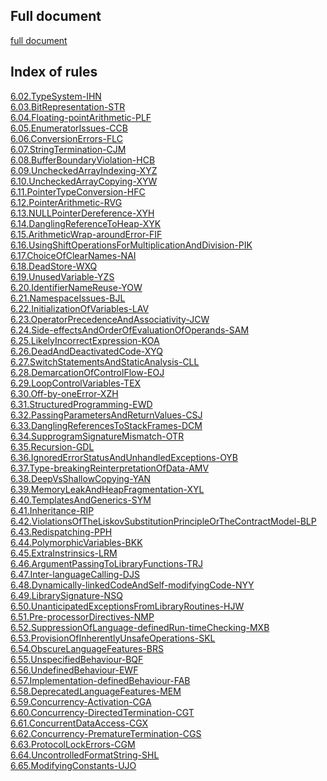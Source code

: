 ## Full document

[full document](https:all.html)

## Index of rules

[6.02.TypeSystem-IHN](https:6.02.TypeSystem-IHN.html)<br/>
[6.03.BitRepresentation-STR](https:6.03.BitRepresentation-STR.html)<br/>
[6.04.Floating-pointArithmetic-PLF](https:6.04.Floating-pointArithmetic-PLF.html)<br/>
[6.05.EnumeratorIssues-CCB](https:6.05.EnumeratorIssues-CCB.html)<br/>
[6.06.ConversionErrors-FLC](https:6.06.ConversionErrors-FLC.html)<br/>
[6.07.StringTermination-CJM](https:6.07.StringTermination-CJM.html)<br/>
[6.08.BufferBoundaryViolation-HCB](https:6.08.BufferBoundaryViolation-HCB.html)<br/>
[6.09.UncheckedArrayIndexing-XYZ](https:6.09.UncheckedArrayIndexing-XYZ.html)<br/>
[6.10.UncheckedArrayCopying-XYW](https:6.10.UncheckedArrayCopying-XYW.html)<br/>
[6.11.PointerTypeConversion-HFC](https:6.11.PointerTypeConversion-HFC.html)<br/>
[6.12.PointerArithmetic-RVG](https:6.12.PointerArithmetic-RVG.html)<br/>
[6.13.NULLPointerDereference-XYH](https:6.13.NULLPointerDereference-XYH.html)<br/>
[6.14.DanglingReferenceToHeap-XYK](https:6.14.DanglingReferenceToHeap-XYK.html)<br/>
[6.15.ArithmeticWrap-aroundError-FIF](https:6.15.ArithmeticWrap-aroundError-FIF.html)<br/>
[6.16.UsingShiftOperationsForMultiplicationAndDivision-PIK](https:6.16.UsingShiftOperationsForMultiplicationAndDivision-PIK.html)<br/>
[6.17.ChoiceOfClearNames-NAI](https:6.17.ChoiceOfClearNames-NAI.html)<br/>
[6.18.DeadStore-WXQ](https:6.18.DeadStore-WXQ.html)<br/>
[6.19.UnusedVariable-YZS](https:6.19.UnusedVariable-YZS.html)<br/>
[6.20.IdentifierNameReuse-YOW](https:6.20.IdentifierNameReuse-YOW.html)<br/>
[6.21.NamespaceIssues-BJL](https:6.21.NamespaceIssues-BJL.html)<br/>
[6.22.InitializationOfVariables-LAV](https:6.22.InitializationOfVariables-LAV.html)<br/>
[6.23.OperatorPrecedenceAndAssociativity-JCW](https:6.23.OperatorPrecedenceAndAssociativity-JCW.html)<br/>
[6.24.Side-effectsAndOrderOfEvaluationOfOperands-SAM](https:6.24.Side-effectsAndOrderOfEvaluationOfOperands-SAM.html)<br/>
[6.25.LikelyIncorrectExpression-KOA](https:6.25.LikelyIncorrectExpression-KOA.html)<br/>
[6.26.DeadAndDeactivatedCode-XYQ](https:6.26.DeadAndDeactivatedCode-XYQ.html)<br/>
[6.27.SwitchStatementsAndStaticAnalysis-CLL](https:6.27.SwitchStatementsAndStaticAnalysis-CLL.html)<br/>
[6.28.DemarcationOfControlFlow-EOJ](https:6.28.DemarcationOfControlFlow-EOJ.html)<br/>
[6.29.LoopControlVariables-TEX](https:6.29.LoopControlVariables-TEX.html)<br/>
[6.30.Off-by-oneError-XZH](https:6.30.Off-by-oneError-XZH.html)<br/>
[6.31.StructuredProgramming-EWD](https:6.31.StructuredProgramming-EWD.html)<br/>
[6.32.PassingParametersAndReturnValues-CSJ](https:6.32.PassingParametersAndReturnValues-CSJ.html)<br/>
[6.33.DanglingReferencesToStackFrames-DCM](https:6.33.DanglingReferencesToStackFrames-DCM.html)<br/>
[6.34.SupprogramSignatureMismatch-OTR](https:6.34.SupprogramSignatureMismatch-OTR.html)<br/>
[6.35.Recursion-GDL](https:6.35.Recursion-GDL.html)<br/>
[6.36.IgnoredErrorStatusAndUnhandledExceptions-OYB](https:6.36.IgnoredErrorStatusAndUnhandledExceptions-OYB.html)<br/>
[6.37.Type-breakingReinterpretationOfData-AMV](https:6.37.Type-breakingReinterpretationOfData-AMV.html)<br/>
[6.38.DeepVsShallowCopying-YAN](https:6.38.DeepVsShallowCopying-YAN.html)<br/>
[6.39.MemoryLeakAndHeapFragmentation-XYL](https:6.39.MemoryLeakAndHeapFragmentation-XYL.html)<br/>
[6.40.TemplatesAndGenerics-SYM](https:6.40.TemplatesAndGenerics-SYM.html)<br/>
[6.41.Inheritance-RIP](https:6.41.Inheritance-RIP.html)<br/>
[6.42.ViolationsOfTheLiskovSubstitutionPrincipleOrTheContractModel-BLP](https:6.42.ViolationsOfTheLiskovSubstitutionPrincipleOrTheContractModel-BLP.html)<br/>
[6.43.Redispatching-PPH](https:6.43.Redispatching-PPH.html)<br/>
[6.44.PolymorphicVariables-BKK](https:6.44.PolymorphicVariables-BKK.html)<br/>
[6.45.ExtraInstrinsics-LRM](https:6.45.ExtraInstrinsics-LRM.html)<br/>
[6.46.ArgumentPassingToLibraryFunctions-TRJ](https:6.46.ArgumentPassingToLibraryFunctions-TRJ.html)<br/>
[6.47.Inter-languageCalling-DJS](https:6.47.Inter-languageCalling-DJS.html)<br/>
[6.48.Dynamically-linkedCodeAndSelf-modifyingCode-NYY](https:6.48.Dynamically-linkedCodeAndSelf-modifyingCode-NYY.html)<br/>
[6.49.LibrarySignature-NSQ](https:6.49.LibrarySignature-NSQ.html)<br/>
[6.50.UnanticipatedExceptionsFromLibraryRoutines-HJW](https:6.50.UnanticipatedExceptionsFromLibraryRoutines-HJW.html)<br/>
[6.51.Pre-processorDirectives-NMP](https:6.51.Pre-processorDirectives-NMP.html)<br/>
[6.52.SuppressionOfLanguage-definedRun-timeChecking-MXB](https:6.52.SuppressionOfLanguage-definedRun-timeChecking-MXB.html)<br/>
[6.53.ProvisionOfInherentlyUnsafeOperations-SKL](https:6.53.ProvisionOfInherentlyUnsafeOperations-SKL.html)<br/>
[6.54.ObscureLanguageFeatures-BRS](https:6.54.ObscureLanguageFeatures-BRS.html)<br/>
[6.55.UnspecifiedBehaviour-BQF](https:6.55.UnspecifiedBehaviour-BQF.html)<br/>
[6.56.UndefinedBehaviour-EWF](https:6.56.UndefinedBehaviour-EWF.html)<br/>
[6.57.Implementation-definedBehaviour-FAB](https:6.57.Implementation-definedBehaviour-FAB.html)<br/>
[6.58.DeprecatedLanguageFeatures-MEM](https:6.58.DeprecatedLanguageFeatures-MEM.html)<br/>
[6.59.Concurrency-Activation-CGA](https:6.59.Concurrency-Activation-CGA.html)<br/>
[6.60.Concurrency-DirectedTermination-CGT](https:6.60.Concurrency-DirectedTermination-CGT.html)<br/>
[6.61.ConcurrentDataAccess-CGX](https:6.61.ConcurrentDataAccess-CGX.html)<br/>
[6.62.Concurrency-PrematureTermination-CGS](https:6.62.Concurrency-PrematureTermination-CGS.html)<br/>
[6.63.ProtocolLockErrors-CGM](https:6.63.ProtocolLockErrors-CGM.html)<br/>
[6.64.UncontrolledFormatString-SHL](https:6.64.UncontrolledFormatString-SHL.html)<br/>
[6.65.ModifyingConstants-UJO](https:6.65.ModifyingConstants-UJO.html)<br/>

